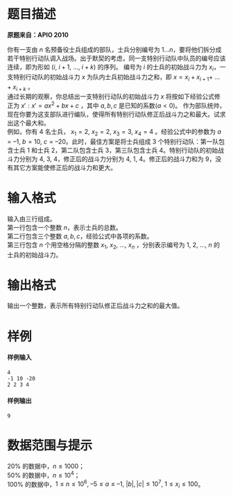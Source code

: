 
# 题目描述

**原题来自：APIO 2010**

你有一支由 $n$ 名预备役士兵组成的部队，士兵分别编号为 $1\dots n$，要将他们拆分成若干特别行动队调入战场。出于默契的考虑，同一支特别行动队中队员的编号应该连续，即为形如 $(i,$ $i + 1,$ $\dots,$ $i + k)$ 的序列。 编号为 $i$ 的士兵的初始战斗力为 $x_i$，一支特别行动队的初始战斗力 $x$ 为队内士兵初始战斗力之和，即 $x = x_i + x_{i+1} +$ $\dots + x_{i+k}$ 。  
通过长期的观察，你总结出一支特别行动队的初始战斗力 $x$ 将按如下经验公式修正为 $x':x'= ax^2+bx+c$ ，其中 $a, b, c$ 是已知的系数$(a < 0)$。 作为部队统帅，现在你要为这支部队进行编队，使得所有特别行动队修正后战斗力之和最大。试求出这个最大和。  
例如，你有 4 名士兵， $x_1 = 2,$ $x_2 = 2,$ $x_3 = 3,$ $x_4 = 4$ 。经验公式中的参数为 $a = –1,$ $b = 10,$ $c = –20$。此时，最佳方案是将士兵组成 $3$ 个特别行动队：第一队包含士兵 $1$ 和士兵 $2$，第二队包含士兵 $3$，第三队包含士兵 $4$。特别行动队的初始战斗力分别为 $4,$ $3,$ $4$，修正后的战斗力分别为 $4,$ $1,$ $4$。修正后的战斗力和为 $9$，没有其它方案能使修正后的战斗力和更大。

# 输入格式

输入由三行组成。  
第一行包含一个整数 $n$，表示士兵的总数。  
第二行包含三个整数 $a, b, c$，经验公式中各项的系数。  
第三行包含 $n$ 个用空格分隔的整数 $x_1,$ $x_2,$ $\dots,$ $x_n$ ，分别表示编号为 $1,$ $2,$ $\dots,$ $n$ 的士兵的初始战斗力。

# 输出格式

输出一个整数，表示所有特别行动队修正后战斗力之和的最大值。

# 样例

#### 样例输入
```plain
4
-1 10 -20
2 2 3 4
```

#### 样例输出
```plain
9
```

# 数据范围与提示

$20\%$ 的数据中，$n \le 1000$；  
$50\%$ 的数据中，$n \le 10^4$；  
$100\%$ 的数据中，$1 \le n \le 10^6,\ –5 \le a \le –1,\ |b|,|c| \le 10^7,\ 1 \le x_i \le 100$。

